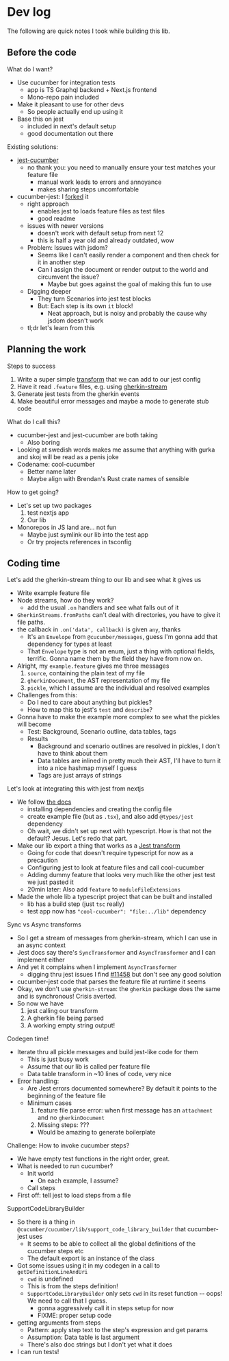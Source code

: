 # Dev log

The following are quick notes I took while building this lib.

## Before the code

What do I want?
- Use cucumber for integration tests
  - app is TS Graphql backend + Next.js frontend
  - Mono-repo pain included
- Make it pleasant to use for other devs
  - So people actually end up using it
- Base this on jest
  - included in next's default setup
  - good documentation out there

Existing solutions:
- [jest-cucumber](https://github.com/bencompton/jest-cucumber)
  - no thank you: you need to manually ensure your test matches your feature file
    - manual work leads to errors and annoyance
    - makes sharing steps uncomfortable
- cucumber-jest: I [forked](https://github.com/technocreatives/cucumber-jest) it
  - right approach
    - enables jest to loads feature files as test files
    - good readme
  - issues with newer versions
    - doesn't work with default setup from next 12
    - this is half a year old and already outdated, wow
  - Problem: Issues with jsdom?
    - Seems like I can't easily render a component and then check for it in another step
    - Can I assign the document or render output to the world and circumvent the issue?
      - Maybe but goes against the goal of making this fun to use
  - Digging deeper
    - They turn Scenarios into jest test blocks
    - But: Each step is its own `it` block!
      - Neat approach, but is noisy and probably the cause why jsdom doesn't work
  - tl;dr let's learn from this

## Planning the work

Steps to success
1. Write a super simple [transform](https://jestjs.io/docs/code-transformation) that we can add to our jest config
2. Have it read `.feature` files, e.g. using [gherkin-stream](https://www.npmjs.com/package/@cucumber/gherkin-streams)
3. Generate jest tests from the gherkin events
4. Make beautiful error messages and maybe a mode to generate stub code

What do I call this?
- cucumber-jest and jest-cucumber are both taking
  - Also boring
- Looking at swedish words makes me assume that anything with gurka and skoj will be read as a penis joke
- Codename: cool-cucumber
  - Better name later
  - Maybe align with Brendan's Rust crate names of sensible

How to get going?
- Let's set up two packages
  1. test nextjs app
  2. Our lib
- Monorepos in JS land are… not fun
  - Maybe just symlink our lib into the test app
  - Or try projects references in tsconfig

## Coding time

Let's add the gherkin-stream thing to our lib and see what it gives us
- Write example feature file
- Node streams, how do they work?
  - add the usual `.on` handlers and see what falls out of it
- `GherkinStreams.fromPaths` can't deal with directories, you have to give it file paths.
- the callback in `.on('data', callback)` is given `any`, thanks
  - It's an `Envelope` from `@cucumber/messages`, guess I'm gonna add that dependency for types at least
  - That `Envelope` type is not an enum, just a thing with optional fields, terrific.
    Gonna name them by the field they have from now on.
- Alright, my `example.feature` gives me three messages
  1. `source`, containing the plain text of my file
  2. `gherkinDocument`, the AST representation of my file
  3. `pickle`, which I assume are the individual and resolved examples
- Challenges from this:
  - Do I ned to care about anything but pickles?
  - How to map this to jest's `test` and `describe`?
- Gonna have to make the example more complex to see what the pickles will become
  - Test: Background, Scenario outline, data tables, tags
  - Results
    - Background and scenario outlines are resolved in pickles, I don't have to think about them
    - Data tables are inlined in pretty much their AST, I'll have to turn it into a nice hashmap myself I guess
    - Tags are just arrays of strings

Let's look at integrating this with jest from nextjs
- We follow [the docs](https://nextjs.org/docs/testing#setting-up-jest-with-the-rust-compiler)
  - installing dependencies and creating the config file
  - create example file (but as `.tsx`), and also add `@types/jest` dependency
  - Oh wait, we didn't set up next with typescript. How is that not the default? Jesus. Let's redo that part.
- Make our lib export a thing that works as a [Jest transform](https://jestjs.io/docs/code-transformation#examples)
  - Going for code that doesn't require typescript for now as a precaution
  - Configuring jest to look at feature files and call cool-cucumber
  - Adding dummy feature that looks very much like the other jest test we just pasted it
  - 20min later: Also add `feature` to `moduleFileExtensions`
- Made the whole lib a typescript project that can be built and installed
  - lib has a build step (just `tsc` really)
  - test app now has `"cool-cucumber": "file:../lib"` dependency

Sync vs Async transforms
- So I get a stream of messages from gherkin-stream, which I can use in an async context
- Jest docs say there's `SyncTransformer` and `AsyncTransformer` and I can implement either
- And yet it complains when I implement `AsyncTransformer`
  - digging thru jest issues I find [#11458](https://github.com/facebook/jest/issues/11458) but don't see any good solution
- cucumber-jest code that parses the feature file at runtime it seems
- Okay, we don't use `gherkin-stream`: the `gherkin` package does the same and is synchronous! Crisis averted.
- So now we have
  1. jest calling our transform
  2. A gherkin file being parsed
  3. A working empty string output!

Codegen time!
- Iterate thru all pickle messages and build jest-like code for them
  - This is just busy work
  - Assume that our lib is called per feature file
  - Data table transform in ~10 lines of code, very nice
- Error handling:
  - Are Jest errors documented somewhere? By default it points to the beginning of the feature file
  - Minimum cases
    1. feature file parse error: when first message has an `attachment` and no `gherkinDocument`
    2. Missing steps: ???
      - Would be amazing to generate boilerplate

Challenge: How to invoke cucumber steps?
- We have empty test functions in the right order, great.
- What is needed to run cucumber?
  - Init world
    - On each example, I assume?
  - Call steps
- First off: tell jest to load steps from a file

SupportCodeLibraryBuilder
- So there is a thing in `@cucumber/cucumber/lib/support_code_library_builder` that cucumber-jest uses
  - It seems to be able to collect all the global definitions of the cucumber steps etc
  - The default export is an instance of the class
- Got some issues using it in my codegen in a call to `getDefinitionLineAndUri`
  - `cwd` is undefined
  - This is from the steps definition!
  - `SupportCodeLibraryBuilder` only sets `cwd` in its reset function -- oops! We need to call that I guess.
    - gonna aggressively call it in steps setup for now
    - FIXME: proper setup code
- getting arguments from steps
  - Pattern: apply step text to the step's expression and get params
  - Assumption: Data table is last argument
  - There's also doc strings but I don't yet what it does
- I can run tests!
